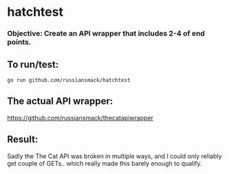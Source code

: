# hatchtest

### Objective: Create an API wrapper that includes 2-4 of end points.

## To run/test:
```go run github.com/russiansmack/hatchtest```

## The actual API wrapper:
<https://github.com/russiansmack/thecatapiwrapper>

## Result: 
Sadly the The Cat API was broken in multiple ways, and I could only reliably get couple of GETs.. which really made this barely enough to qualify.

